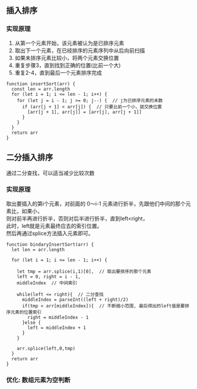 ## 插入排序
### 实现原理
1. 从第一个元素开始，该元素被认为是已排序元素<br>
2. 取出下一个元素，在已经排序的元素序列中从后向前扫描
3. 如果未排序元素比较小，将两个元素交换位置<br>
4. 重复步骤3，直到找到正确的位置(比前一个大)
5. 重复2-4，直到最后一个元素排序完成

```
function insertSort(arr) {
  const len = arr.length
  for (let i = 1; i <= len - 1; i++) {
    for (let j = i - 1; j >= 0; j--) {  // j为已排序元素的末数
      if (arr[j + 1] < arr[j]) {  // 只要比前一个小，就交换位置
        [arr[j + 1], arr[j]] = [arr[j], arr[j + 1]]
      }
    }
  }
  return arr
}
```
## 二分插入排序
通过二分查找，可以适当减少比较次数
### 实现原理
取出要插入的第i个元素，对前面的 0～i-1 元素进行折半，先跟他们中间的那个元素比，如果小，<br>
则对前半再进行折半，否则对后半进行折半，直到left<right，<br>
此时，left就是元素最终应去的索引位置。<br>
然后再通过splice方法插入元素即可。
```
function bindaryInsertSort(arr) {
  let len = arr.length
  
  for (let i = 1; i <= len - 1; i++) {
  
    let tmp = arr.splice(i,1)[0],  // 取出要排序的那个元素
    left = 0, right = i - 1,
    middleIndex  // 中间索引
    
    while(left <= right){  // 二分查找
      middleIndex = parseInt((left + right)/2)
      if(tmp < arr[middleIndex]){  // 不断缩小范围, 最后得出的left值是要排序元素的位置索引
        right = middleIndex - 1
      }else {
        left = middleIndex + 1
      }
    }
    
    arr.splice(left,0,tmp)
  }
  return arr
}
```
### 优化: 数组元素为空判断
